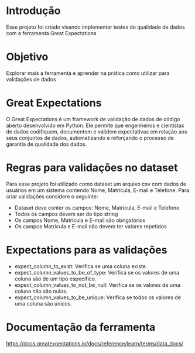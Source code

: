 # Introdução

Esse projeto foi criado visando implementar testes de qualidade de dados com a ferramenta Great Expectations

# Objetivo

Explorar mais a ferramenta e aprender na prática como utilizar para validações de dados

# Great Expectations

O Great Expectations é um framework de validação de dados de código aberto desenvolvido em Python. 
Ele permite que engenheiros e cientistas de dados codifiquem, documentem e validem expectativas em relação aos seus conjuntos de dados, 
automatizando e reforçando o processo de garantia de qualidade dos dados.

# Regras para validações no dataset

Para esse projeto foi utilizado como dataset um arquivo csv com dados de usuários em um sistema contendo Nome, Matrícula, E-mail e Telefone.
Para criar validações considere o seguinte:

- Dataset deve conter os campos: Nome, Matrícula, E-mail e Telefone
- Todos os campos devem ser do tipo string
- Os campos Nome, Matrícula e E-mail são obrigatórios
- Os campos Matrícula e E-mail não devem ter valores repetidos

# Expectations para as validações

- expect_column_to_exist: Verifica se uma coluna existe.
- expect_column_values_to_be_of_type: Verifica se os valores de uma coluna são de um tipo específico.
- expect_column_values_to_not_be_null: Verifica se os valores de uma coluna não são nulos.
- expect_column_values_to_be_unique: Verifica se todos os valores de uma coluna são únicos.

# Documentação da ferramenta

https://docs.greatexpectations.io/docs/reference/learn/terms/data_docs/